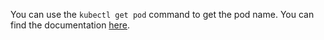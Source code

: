 You can use the `kubectl get pod` command to get the pod name.
You can find the documentation [here](https://kubernetes.io/docs/reference/kubectl/#syntax).
